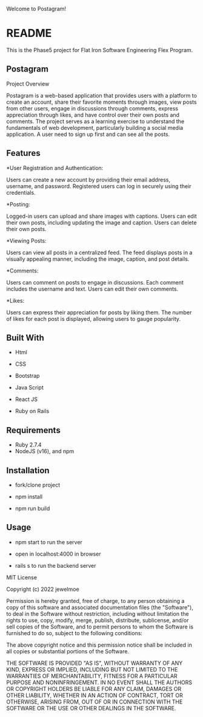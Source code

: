 Welcome to Postagram!

# README

This is the Phase5 project for Flat Iron Software Engineering Flex Program.


## Postagram ##

Project Overview

Postagram is a web-based application that  provides users with a platform to create an account, share their favorite moments through images, view posts from other users, engage in discussions through comments, express appreciation through likes, and have control over their own posts and comments. The project serves as a learning exercise to understand the fundamentals of web development, particularly building a social media application.
A user need to sign up first and can see all the posts. 


## Features

*User Registration and Authentication:

Users can create a new account by providing their email address, username, and password.
Registered users can log in securely using their credentials.

*Posting:

Logged-in users can upload and share images with captions.
Users can edit their own posts, including updating the image and caption.
Users can delete their own posts.

*Viewing Posts:

Users can view all posts in a centralized feed.
The feed displays posts in a visually appealing manner, including the image, caption, and post details.

*Comments:

Users can comment on posts to engage in discussions.
Each comment includes the username and text.
Users can edit their own comments.

*Likes:

Users can express their appreciation for posts by liking them.
The number of likes for each post is displayed, allowing users to gauge popularity.

## Built With

* Html

* CSS

* Bootstrap

* Java Script

* React JS

* Ruby on Rails


## Requirements

*  Ruby 2.7.4
*  NodeJS (v16), and npm


## Installation

* fork/clone project

* npm install

* npm run build

## Usage

* npm start to run the server

* open in localhost:4000 in browser

* rails s to run the backend server



MIT License

Copyright (c) 2022 jewelmoe

Permission is hereby granted, free of charge, to any person obtaining a copy of this software and associated documentation files (the "Software"), to deal in the Software without restriction, including without limitation the rights to use, copy, modify, merge, publish, distribute, sublicense, and/or sell copies of the Software, and to permit persons to whom the Software is furnished to do so, subject to the following conditions:

The above copyright notice and this permission notice shall be included in all copies or substantial portions of the Software.

THE SOFTWARE IS PROVIDED "AS IS", WITHOUT WARRANTY OF ANY KIND, EXPRESS OR IMPLIED, INCLUDING BUT NOT LIMITED TO THE WARRANTIES OF MERCHANTABILITY, FITNESS FOR A PARTICULAR PURPOSE AND NONINFRINGEMENT. IN NO EVENT SHALL THE AUTHORS OR COPYRIGHT HOLDERS BE LIABLE FOR ANY CLAIM, DAMAGES OR OTHER LIABILITY, WHETHER IN AN ACTION OF CONTRACT, TORT OR OTHERWISE, ARISING FROM, OUT OF OR IN CONNECTION WITH THE SOFTWARE OR THE USE OR OTHER DEALINGS IN THE SOFTWARE.
